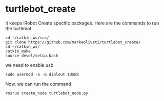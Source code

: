 turtlebot_create
======

It keeps iRobot Create specific packages. Here are the commands to run the turtlebot
```
cd ~/catkin_ws/src/
git clone https://github.com/markaoliveti/turtlebot_create/
cd ~/catkin_ws/
catkin_make
source devel/setup.bash
```
we need to enable usb
```
sudo usermod -a -G dialout $USER
```
Now, we can run the command
```
rosrun create_node turtlebot_node.py 
```

